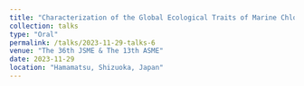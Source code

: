 ```yaml
---
title: "Characterization of the Global Ecological Traits of Marine Chloroflexi Using Metagenomic Big Data"
collection: talks
type: "Oral"
permalink: /talks/2023-11-29-talks-6
venue: "The 36th JSME & The 13th ASME"
date: 2023-11-29
location: "Hamamatsu, Shizuoka, Japan"
---
```

